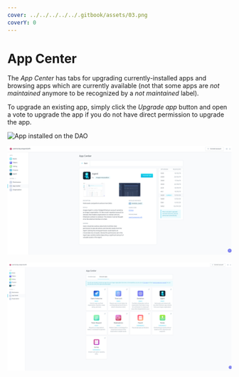 ```yaml
---
cover: ../../../../../.gitbook/assets/03.png
coverY: 0
---
```


# App Center

The _App Center_ has tabs for upgrading currently-installed apps and browsing apps which are currently available (not that some apps are _not maintained_ anymore to be recognized by a _not maintained_ label).

To upgrade an existing app, simply click the _Upgrade app_ button and open a vote to upgrade the app if you do not have direct permission to upgrade the app.

![App installed on the DAO](https://d33v4339jhl8k0.cloudfront.net/docs/assets/5c98a4fe0428633d2cf3fcf7/images/5ea0806e04286364bc98d037/file-Kc4Ohw1O3v.png)

![Example of App details (Agent installed on the DAO)](../../../../../.gitbook/assets/file-nfkS8rXd3C.png)

![Apps that can be installed on the DAO](<../../../../../.gitbook/assets/file-Z7YN9k6LKs (1).png>)

